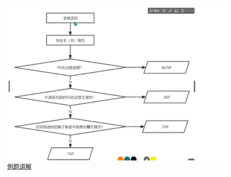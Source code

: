 ![范式判断](../../assets/Pasted%20image%2020240624213428.png)
[例题讲解](https://www.bilibili.com/video/BV1Sk4y1H7NK?vd_source=2ca8fcf72d5de36afbf51b025f036126)
